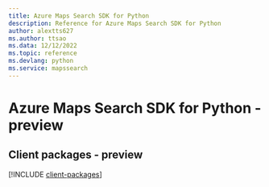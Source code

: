 ```yaml
---
title: Azure Maps Search SDK for Python
description: Reference for Azure Maps Search SDK for Python
author: alextts627
ms.author: ttsao
ms.data: 12/12/2022
ms.topic: reference
ms.devlang: python
ms.service: mapssearch
---
```

# Azure Maps Search SDK for Python - preview

## Client packages - preview
[!INCLUDE [client-packages](maps-search-client-index.md)]
